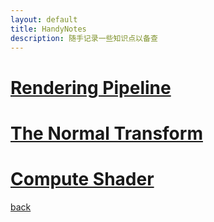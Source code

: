 ```yaml
---
layout: default
title: HandyNotes
description: 随手记录一些知识点以备查
---
```


# [Rendering Pipeline](./RenderingPipeline.html)

# [The Normal Transform](./TheNormalTransform.html)

# [Compute Shader](./ComputeShader.html)

[back](./../../)
